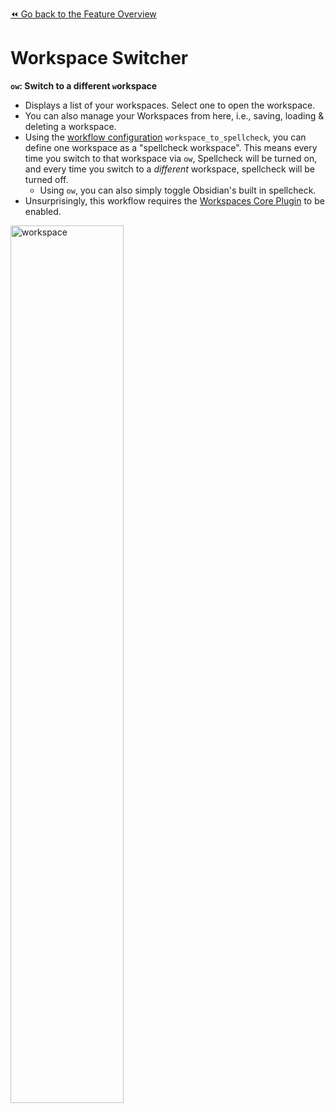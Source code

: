 [⏪ Go back to the Feature Overview](https://github.com/chrisgrieser/shimmering-obsidian/blob/main/README.md#feature-overview)

# Workspace Switcher
**`ow`: Switch to a different `w`orkspace**
- Displays a list of your workspaces. Select one to open the workspace.
- You can also manage your Workspaces from here, i.e., saving, loading & deleting a workspace.
- Using the [workflow configuration](Workflow%20Configuration.md#Miscellaneous) `workspace_to_spellcheck`, you can define one workspace as a "spellcheck workspace". This means every time you switch to that workspace via `ow`, Spellcheck will be turned on, and every time you switch to a *different* workspace, spellcheck will be turned off.
	- Using `ow`, you can also simply toggle Obsidian's built in spellcheck.
- Unsurprisingly, this workflow requires the [Workspaces Core Plugin](https://help.obsidian.md/Plugins/Workspaces) to be enabled.

<img src="https://user-images.githubusercontent.com/73286100/133615940-a56731e5-6b60-4d28-b877-7ea48d10225e.gif" alt="workspace" width=60%>
